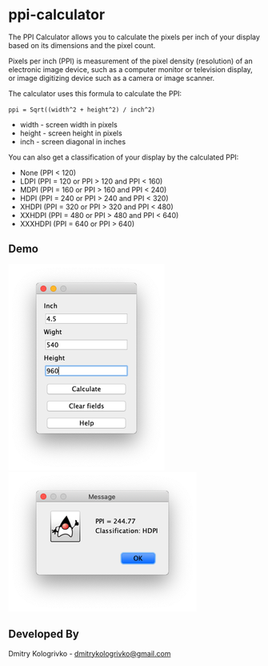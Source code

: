# ppi-calculator

The PPI Calculator allows you to calculate the pixels per inch of your display based on its dimensions and the pixel count.

Pixels per inch (PPI) is measurement of the pixel density (resolution) of an electronic image device, 
such as a computer monitor or television display, or image digitizing device such as a camera or image scanner.

The calculator uses this formula to calculate the PPI:

`ppi = Sqrt((width^2 + height^2) / inch^2)`

* width - screen width in pixels
* height - screen height in pixels
* inch - screen diagonal in inches

You can also get a classification of your display by the calculated PPI:
* None (PPI < 120)
* LDPI (PPI = 120 or PPI > 120 and PPI < 160)
* MDPI (PPI = 160 or PPI > 160 and PPI < 240)
* HDPI (PPI = 240 or PPI > 240 and PPI < 320)
* XHDPI (PPI = 320 or PPI > 320 and PPI < 480)
* XXHDPI (PPI = 480 or PPI > 480 and PPI < 640)
* XXXHDPI (PPI = 640 or PPI > 640)

## Demo

![](./docs/arts/app_1.png) ![](docs/arts/app_2.png)


## Developed By

Dmitry Kologrivko  - <dmitrykologrivko@gmail.com>